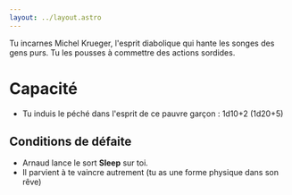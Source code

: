 ```yaml
---
layout: ../layout.astro
---
```


Tu incarnes Michel Krueger, l'esprit diabolique qui hante les songes des gens purs. Tu les pousses à commettre des actions sordides.
# Capacité
- Tu induis le péché dans l'esprit de ce pauvre garçon : 1d10+2 (1d20+5)

## Conditions de défaite
- Arnaud lance le sort **Sleep** sur toi.
- Il parvient à te vaincre autrement (tu as une forme physique dans son rêve)